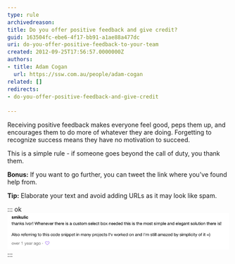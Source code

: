 ```yaml
---
type: rule
archivedreason: 
title: Do you offer positive feedback and give credit?
guid: 163504fc-ebe6-4f17-bb91-a1ae88a477dc
uri: do-you-offer-positive-feedback-to-your-team
created: 2012-09-25T17:56:57.0000000Z
authors:
- title: Adam Cogan
  url: https://ssw.com.au/people/adam-cogan
related: []
redirects:
- do-you-offer-positive-feedback-and-give-credit

---
```


Receiving positive feedback makes everyone feel good, peps them up, and encourages them to do more of whatever they are doing.
Forgetting to recognize success                     means they have no motivation to succeed.

<!--endintro-->

This is a simple rule - if someone goes beyond the call of duty, you thank them.

**Bonus:** If you want to go further, you can tweet the link where you've found help from.

**Tip:** Elaborate your text and avoid adding URLs as it may look like spam.


::: ok  
![Figure: Show appreciation when you've got help](GoodJob.jpg)  
:::
